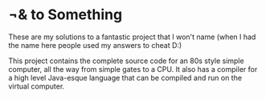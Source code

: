 # ¬& to Something

These are my solutions to a fantastic project that I won't name (when I had the name here people used my answers to cheat D:)

This project contains the complete source code for an 80s style simple computer, all the way from simple gates to a CPU. It also has a compiler for a high level Java-esque language that can be compiled and run on the virtual computer.
